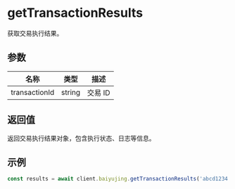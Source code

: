 # getTransactionResults

获取交易执行结果。

## 参数

| 名称 | 类型 | 描述 |
|------|------|------|
| transactionId | string | 交易 ID |

## 返回值

返回交易执行结果对象，包含执行状态、日志等信息。

## 示例

```ts
const results = await client.baiyujing.getTransactionResults('abcd1234...')
```
